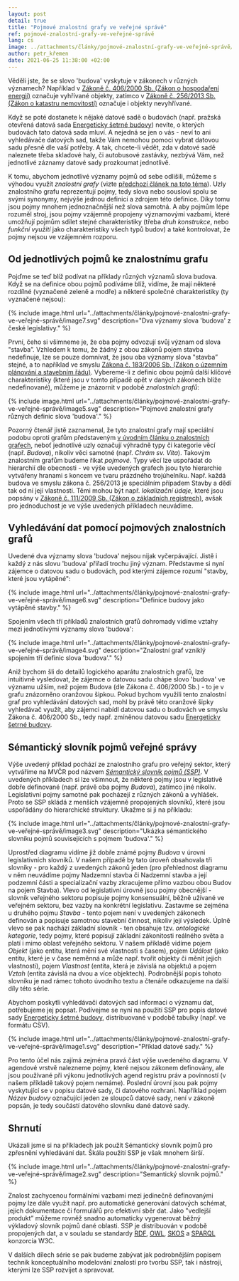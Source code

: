 ```yaml
---
layout: post
detail: true
title: "Pojmové znalostní grafy ve veřejné správě"
ref: pojmové-znalostní-grafy-ve-veřejné-správě
lang: cs
image: ../attachments/články/pojmové-znalostní-grafy-ve-veřejné-správě/ssp.png
author: petr_křemen
date: 2021-06-25 11:38:00 +02:00
---
```


Věděli jste, že se slovo 'budova' vyskytuje v zákonech v různých významech? 
Například v [Zákoně č. 406/2000 Sb. (Zákon o hospodaření energií)][zhe] označuje vyhřívané objekty, zatímco v [Zákoně č. 256/2013 Sb. (Zákon o katastru nemovitostí)][zkn] označuje i objekty nevyhřívané.
<!--more-->
Když se poté dostanete k nějaké datové sadě o budovách (např. pražská otevřená datová sada [Energeticky šetrné budovy][esb]) nevíte, o kterých budovách tato datová sada mluví.
A nejedná se jen o vás - neví to ani vyhledávače datových sad, takže Vám nemohou pomoci vybrat datovou sadu přesně dle vaší potřeby.
A tak, chcete-li vědět, zda v datové sadě naleznete třeba skladové haly, či autobusové zastávky, nezbývá Vám, než jednotlivé záznamy datové sady prozkoumat jednotlivě.

K tomu, abychom jednotlivé významy pojmů od sebe odlišili, můžeme s výhodou využít *znalostní grafy* (vizte [předchozí článek na toto téma][zgs]).
Uzly znalostního grafu reprezentují pojmy, tedy slova nebo sousloví spolu se svými synonymy, nejvýše jednou definicí a zdrojem této definice.
Díky tomu jsou pojmy mnohem jednoznačnější než slova samotná.
A aby pojmům lépe rozuměl stroj, jsou pojmy vzájemně propojeny významovými vazbami, které umožňují pojmům sdílet stejné charakteristiky (třeba *druh konstrukce*, nebo *funkční využití* jako charakteristiky všech typů budov) a také kontrolovat, že pojmy nejsou ve vzájemném rozporu.

## Od jednotlivých pojmů ke znalostnímu grafu
Pojďme se teď blíž podívat na příklady různých významů slova budova.
Když se na definice obou pojmů podíváme blíž, vidíme, že mají některé rozdílné (vyznačené zeleně a modře) a některé společné charakteristiky (ty vyznačené nejsou):

{% include image.html url="../attachments/články/pojmové-znalostní-grafy-ve-veřejné-správě/image7.svg" description="Dva významy slova 'budova' z české legislativy." %}

První, čeho si všimneme je, že oba pojmy odvozují svůj význam od slova "stavba”.
Vzhledem k tomu, že žádný z obou zákonů pojem stavba nedefinuje, lze se pouze domnívat, že jsou oba významy slova "stavba” stejné, a to například ve smyslu [Zákona č. 183/2006 Sb. (Zákon o územním plánování a stavebním řádu)][sz].
Vybereme-li z definic obou pojmů další klíčové charakteristiky (které jsou v tomto případě opět v daných zákonech blíže nedefinované), můžeme je znázornit v podobě *znalostních grafů*:

{% include image.html url="../attachments/články/pojmové-znalostní-grafy-ve-veřejné-správě/image5.svg" description="Pojmové znalostní grafy různých definic slova 'budova'." %}

Pozorný čtenář jistě zaznamenal, že tyto znalostní grafy mají speciální podobu oproti grafům představeným [v úvodním článku o znalostních grafech][zgu], neboť jednotlivé uzly označují výhradně typy či kategorie věcí (např. *Budova*), nikoliv věci samotné (např. *Chrám sv. Víta*).
Takovým znalostním grafům budeme říkat *pojmové*.
Typy věcí lze uspořádat do hierarchií dle obecnosti - ve výše uvedených grafech jsou tyto hierarchie vytvářeny hranami s koncem ve tvaru prázdného trojúhelníku.
Např. každá budova ve smyslu zákona č. 256/2013 je speciálním případem Stavby a dědí tak od ní její vlastnosti.
Těmi mohou být např. *lokalizační údaje*, které jsou popsány v [Zákoně č. 111/2009 Sb. (Zákon o základních registrech)][zzr], avšak pro jednoduchost je ve výše uvedených příkladech neuvádíme.

## Vyhledávání dat pomocí pojmových znalostních grafů
Uvedené dva významy slova 'budova' nejsou nijak vyčerpávající.
Jistě i každý z nás slovu 'budova' přiřadí trochu jiný význam.
Představme si nyní zájemce o datovou sadu o budovách, pod kterými zájemce rozumí "stavby, které jsou vytápěné":

{% include image.html url="../attachments/články/pojmové-znalostní-grafy-ve-veřejné-správě/image6.svg" description="Definice budovy jako vytápěné stavby." %}

Spojením všech tří příkladů znalostních grafů dohromady vidíme vztahy mezi jednotlivými významy slova 'budova':

{% include image.html url="../attachments/články/pojmové-znalostní-grafy-ve-veřejné-správě/image4.svg" description="Znalostní graf vzniklý spojením tří definic slova 'budova'." %}

Aniž bychom šli do detailů logického aparátu znalostních grafů, lze intuitivně vysledovat, že zájemce o datovou sadu chápe slovo 'budova' ve významu užším, než pojem Budova (dle Zákona č. 406/2000 Sb.) - to je v grafu znázorněno oranžovou šipkou.
Pokud bychom využili tento znalostní graf pro vyhledávání datových sad, mohl by právě této oranžové šipky vyhledávač využít, aby zájemci nabídl datovou sadu o budovách ve smyslu Zákona č. 406/2000 Sb., tedy např. zmíněnou datovou sadu [Energeticky šetrné budovy][esb].

## Sémantický slovník pojmů veřejné správy
Výše uvedený příklad pochází ze znalostního grafu pro veřejný sektor, který vytváříme na MVČR pod názvem *[Sémantický slovník pojmů (SSP)][ssp]*.
V uvedených příkladech si lze všimnout, že některé pojmy jsou v legislativě dobře definované (např. právě oba pojmy *Budova*), zatímco jiné nikoliv.
Legislativní pojmy samotné pak pocházejí z různých zákonů a vyhlášek.
Proto se SSP skládá z menších vzájemně propojených slovníků, které jsou uspořádány do hierarchické struktury.
Ukažme si ji na příkladu:

{% include image.html url="../attachments/články/pojmové-znalostní-grafy-ve-veřejné-správě/image3.svg" description="Ukázka sémantického slovníku pojmů souvisejících s pojmem 'budova'." %}

Uprostřed diagramu vidíme již dobře známé pojmy *Budova* v úrovni legislativních slovníků.
V našem případě by tato úroveň obsahovala tři slovníky - pro každý z uvedených zákonů jeden (pro přehlednost diagramu v něm neuvádíme pojmy Nadzemní stavba či Nadzemní stavba a její podzemní části a specializační vazby zkracujeme přímo vazbou obou Budov na pojem Stavba).
Vlevo od legislativní úrovně jsou pojmy obecnější - slovník veřejného sektoru popisuje pojmy konsensuální, běžně užívané ve veřejném sektoru, bez vazby na konkrétní legislativu.
Zastavme se zejména u druhého pojmu *Stavba* - tento pojem není v uvedených zákonech definován a popisuje samotnou stavební činnost, nikoliv její výsledek.
Úplně vlevo se pak nachází základní slovník - ten obsahuje tzv. *ontologické kategorie*, tedy pojmy, které popisují základní zákonitosti reálného světa a platí i mimo oblast veřejného sektoru.
V našem příkladě vidíme pojem *Objekt* (jako entitu, která mění své vlastnosti s časem), pojem *Událost* (jako entitu, které je v čase neměnná a může např. tvořit objekty či měnit jejich vlastnosti), pojem *Vlastnost* (entita, která je závislá na objektu) a pojem *Vztah* (entita závislá na dvou a více objektech).
Podrobnější popis tohoto slovníku je nad rámec tohoto úvodního textu a čtenáře odkazujeme na další díly této série.

Abychom poskytli vyhledávači datových sad informaci o významu dat, potřebujeme jej popsat.
Podívejme se nyní na použití SSP pro popis datové sady [Energeticky šetrné budovy][esb], distribuované v podobě tabulky (např. ve formátu CSV).

{% include image.html url="../attachments/články/pojmové-znalostní-grafy-ve-veřejné-správě/image1.svg" description="Příklad datové sady." %}

Pro tento účel nás zajímá zejména pravá část výše uvedeného diagramu.
V agendové vrstvě nalezneme pojmy, které nejsou zákonem definovány, ale jsou používané při výkonu jednotlivých agend registru práv a povinností (v našem příkladě takový pojem nemáme).
Poslední úrovní jsou pak pojmy vyskytující se v popisu datové sady, či datového rozhraní.
Například pojem *Název budovy* označující jeden ze sloupců datové sady, není v zákoně popsán, je tedy součástí datového slovníku dané datové sady.

## Shrnutí
Ukázali jsme si na příkladech jak použít Sémantický slovník pojmů pro zpřesnění vyhledávání dat.
Škála použití SSP je však mnohem širší.

{% include image.html url="../attachments/články/pojmové-znalostní-grafy-ve-veřejné-správě/image2.svg" description="Semantický slovník pojmů." %}

Znalost zachycenou formálními vazbami mezi jedinečně definovanými pojmy lze dále využít např. pro automatické generování datových schémat, jejich dokumentace či formulářů pro efektivní sběr dat.
Jako "vedlejší produkt” můžeme rovněž snadno automaticky vygenerovat běžný výkladový slovník pojmů dané oblasti.
SSP je distribuován v podobě propojených dat, a v souladu se standardy [RDF][rdf], [OWL][owl], [SKOS][skos] a [SPARQL][sparql] konzorcia W3C.

V dalších dílech série se pak budeme zabývat jak podrobnějším popisem technik konceptuálního modelování znalostí pro tvorbu SSP, tak i nástroji, kterými lze SSP rozvíjet a spravovat.

[zhe]: https://aplikace.mvcr.cz/sbirka-zakonu/ViewFile.aspx?type=c&id=3503
[zkn]: https://aplikace.mvcr.cz/sbirka-zakonu/ViewFile.aspx?type=z&id=26722
[sz]: https://aplikace.mvcr.cz/sbirka-zakonu/ViewFile.aspx?type=c&id=4909
[zzr]: https://aplikace.mvcr.cz/sbirka-zakonu/ViewFile.aspx?type=c&id=5470
[esb]: https://opendata.praha.eu/dataset/udrzitelna-energetika/resource/e49f30cf-d207-427d-8298-0d6a71fd8558
[zgs]: znalostní-grafy-03-sparql
[zgu]: znalostní-grafy-01-úvod
[ssp]: https://slovník.gov.cz
[rdf]: https://www.w3.org/TR/rdf11-concepts/#bib-RDF11-PRIMER
[owl]: https://www.w3.org/TR/2012/REC-owl2-overview-20121211/
[skos]: https://www.w3.org/TR/2009/REC-skos-reference-20090818/
[sparql]: https://www.w3.org/TR/sparql11-query/
